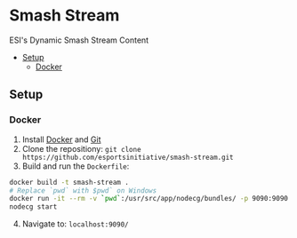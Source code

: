 # Smash Stream

ESI's Dynamic Smash Stream Content

<!-- TOC depthFrom:2 -->

- [Setup](#setup)
    - [Docker](#docker)

<!-- /TOC -->

## Setup
### Docker

1. Install [Docker](https://www.docker.com/) and [Git](https://git-scm.com/)
2. Clone the repositiony: `git clone https://github.com/esportsinitiative/smash-stream.git`
3. Build and run the `Dockerfile`:

```bash
docker build -t smash-stream .
# Replace `pwd` with $pwd` on Windows
docker run -it --rm -v `pwd`:/usr/src/app/nodecg/bundles/ -p 9090:9090 smash-stream bash
nodecg start
```

4. Navigate to: `localhost:9090/`
